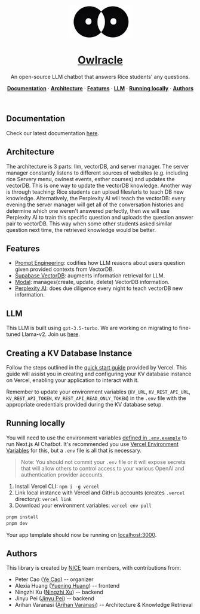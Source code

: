 <a href="https://www.owlracle.com">
  <p align="center">
    <img alt="Owracle - LLM develped by Nice Team." src="./components/images/owlracleLogo.png" width="163" height="89">
  </p>
  <h1 align="center">Owlracle</h1>
</a>

<p align="center">
  An open-source LLM chatbot that answers Rice students' any questions.
</p>

<p align="center">
  <a href="#documentation"><strong>Documentation</strong></a> ·
  <a href="#Architecture"><strong>Architecture</strong></a> ·
  <a href="#features"><strong>Features</strong></a> ·
  <a href="#model-providers"><strong>LLM</strong></a> ·
  <a href="#running-locally"><strong>Running locally</strong></a> ·
  <a href="#authors"><strong>Authors</strong></a>
</p>
<br/>

## Documentation
Check our latest documentation [here](https://docs.owlracle.com/).

## Architecture
The architecture is 3 parts: llm, vectorDB, and server manager. The server manager constantly listens to different sources of websites (e.g. including rice Servery menu, owlnest events, esther courses) and updates the vectorDB. This is one way to update the vectorDB knowledge. Another way is through teaching: Rice students can upload files/urls to teach DB new knowledge. Alternatively, the Perplexity AI will teach the vectorDB: every evening the server manager will get all of the conversation histories and determine which one weren't answered perfectly, then we will use Perplexity AI to train this specific question and uploads the question answer pair to vectorDB. This way when some other students asked similar question next time, the retrieved knowledge would be better.

## Features
<ul>
  <li><a href="https://github.com/Mr-Ye-Cao/Owlracle/blob/yc/app/api/chat/route.ts" target="_blank">Prompt Engineering</a>: codifies how LLM reasons about users question given provided contexts from VectorDB.</li>
  <li><a href="https://supabase.com/docs/guides/ai" target="_blank">Supabase VectorDB</a>: augments information retrieval for LLM.</li>
  <li><a href="https://modal.com/home" target="_blank">Modal</a>: manages(create, update, delete) VectorDB information.</li>
  <li><a href="https://www.perplexity.ai/" target="_blank">Perplexity AI</a>: does due diligence every night to teach vectorDB new information.</li>
</ul>

## LLM
This LLM is built using `gpt-3.5-turbo`. We are working on migrating to fine-tuned Llama-v2. Join us [here](https://github.com/Open-Nice/Owlracle-llama2.c).

## Creating a KV Database Instance

Follow the steps outlined in the [quick start guide](https://vercel.com/docs/storage/vercel-kv/quickstart#create-a-kv-database) provided by Vercel. This guide will assist you in creating and configuring your KV database instance on Vercel, enabling your application to interact with it.

Remember to update your environment variables (`KV_URL`, `KV_REST_API_URL`, `KV_REST_API_TOKEN`, `KV_REST_API_READ_ONLY_TOKEN`) in the `.env` file with the appropriate credentials provided during the KV database setup.


## Running locally

You will need to use the environment variables [defined in `.env.example`](.env.example) to run Next.js AI Chatbot. It's recommended you use [Vercel Environment Variables](https://vercel.com/docs/concepts/projects/environment-variables) for this, but a `.env` file is all that is necessary.

> Note: You should not commit your `.env` file or it will expose secrets that will allow others to control access to your various OpenAI and authentication provider accounts.

1. Install Vercel CLI: `npm i -g vercel`
2. Link local instance with Vercel and GitHub accounts (creates `.vercel` directory): `vercel link`
3. Download your environment variables: `vercel env pull`

```bash
pnpm install
pnpm dev
```

Your app template should now be running on [localhost:3000](http://localhost:3000/).

## Authors

This library is created by [NICE](https://github.com/Open-Nice) team members, with contributions from:

- Peter Cao ([Ye Cao](https://www.linkedin.com/in/ye-peter-cao-98870920b/)) -- organizer
- Alexia Huang ([Yuening Huang](https://www.linkedin.com/in/alexia-yuening-huang)) -- frontend
- Ningzhi Xu ([Ningzhi Xu](https://www.linkedin.com/in/ningzhi-xu-0914/)) -- backend
- Jinyu Pei ([Jinyu Pei](https://www.linkedin.com/in/jinyu-pei-b92b80249/)) -- backend
- Arihan Varanasi ([Arihan Varanasi](https://www.linkedin.com/in/arihanvaranasi/)) -- Architecture & Knowledge Retrieval

